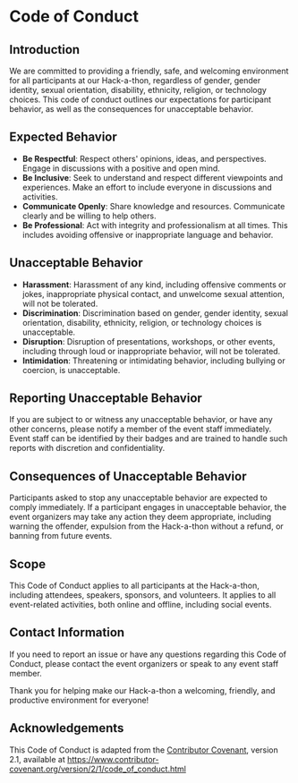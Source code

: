 # Code of Conduct

## Introduction

We are committed to providing a friendly, safe, and welcoming environment for all participants at our Hack-a-thon, regardless of gender, gender identity, sexual orientation, disability, ethnicity, religion, or technology choices. This code of conduct outlines our expectations for participant behavior, as well as the consequences for unacceptable behavior.

## Expected Behavior

- **Be Respectful**: Respect others' opinions, ideas, and perspectives. Engage in discussions with a positive and open mind.
- **Be Inclusive**: Seek to understand and respect different viewpoints and experiences. Make an effort to include everyone in discussions and activities.
- **Communicate Openly**: Share knowledge and resources. Communicate clearly and be willing to help others.
- **Be Professional**: Act with integrity and professionalism at all times. This includes avoiding offensive or inappropriate language and behavior.

## Unacceptable Behavior

- **Harassment**: Harassment of any kind, including offensive comments or jokes, inappropriate physical contact, and unwelcome sexual attention, will not be tolerated.
- **Discrimination**: Discrimination based on gender, gender identity, sexual orientation, disability, ethnicity, religion, or technology choices is unacceptable.
- **Disruption**: Disruption of presentations, workshops, or other events, including through loud or inappropriate behavior, will not be tolerated.
- **Intimidation**: Threatening or intimidating behavior, including bullying or coercion, is unacceptable.

## Reporting Unacceptable Behavior

If you are subject to or witness any unacceptable behavior, or have any other concerns, please notify a member of the event staff immediately. Event staff can be identified by their badges and are trained to handle such reports with discretion and confidentiality.

## Consequences of Unacceptable Behavior

Participants asked to stop any unacceptable behavior are expected to comply immediately. If a participant engages in unacceptable behavior, the event organizers may take any action they deem appropriate, including warning the offender, expulsion from the Hack-a-thon without a refund, or banning from future events.

## Scope

This Code of Conduct applies to all participants at the Hack-a-thon, including attendees, speakers, sponsors, and volunteers. It applies to all event-related activities, both online and offline, including social events.

## Contact Information

If you need to report an issue or have any questions regarding this Code of Conduct, please contact the event organizers or speak to any event staff member.

Thank you for helping make our Hack-a-thon a welcoming, friendly, and productive environment for everyone!

## Acknowledgements

This Code of Conduct is adapted from the [Contributor Covenant](https://www.contributor-covenant.org), version 2.1, available at https://www.contributor-covenant.org/version/2/1/code_of_conduct.html

